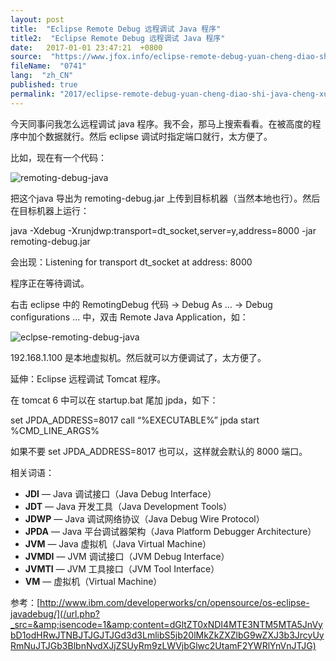 ```yaml
---
layout: post
title:  "Eclipse Remote Debug 远程调试 Java 程序"
title2:  "Eclipse Remote Debug 远程调试 Java 程序"
date:   2017-01-01 23:47:21  +0800
source:  "https://www.jfox.info/eclipse-remote-debug-yuan-cheng-diao-shi-java-cheng-xu.html"
fileName:  "0741"
lang:  "zh_CN"
published: true
permalink: "2017/eclipse-remote-debug-yuan-cheng-diao-shi-java-cheng-xu.html"
---
```


今天同事问我怎么远程调试 java 程序。我不会，那马上搜索看看。在被高度的程序中加个数据就行。然后 eclipse 调试时指定端口就行，太方便了。

比如，现在有一个代码：

![remoting-debug-java](7f5b113.gif)

把这个java 导出为 remoting-debug.jar 上传到目标机器（当然本地也行）。然后在目标机器上运行：

java -Xdebug -Xrunjdwp:transport=dt_socket,server=y,address=8000 -jar remoting-debug.jar

会出现：Listening for transport dt_socket at address: 8000

程序正在等待调试。

右击 eclipse 中的 RemotingDebug 代码 -> Debug As … -> Debug configurations … 中，双击 Remote Java Application，如：

![eclpse-remoting-debug-java](000afbb.jpg)

192.168.1.100 是本地虚拟机。然后就可以方便调试了，太方便了。

延伸：Eclipse 远程调试 Tomcat 程序。

在 tomcat 6 中可以在 startup.bat 尾加 jpda，如下：

set JPDA_ADDRESS=8017
call “%EXECUTABLE%” jpda start %CMD_LINE_ARGS%

如果不要 set JPDA_ADDRESS=8017 也可以，这样就会默认的 8000 端口。

相关词语：

- **JDI** — Java 调试接口（Java Debug Interface）
- **JDT** — Java 开发工具（Java Development Tools）
- **JDWP** — Java 调试网络协议（Java Debug Wire Protocol）
- **JPDA** — Java 平台调试器架构（Java Platform Debugger Architecture）
- **JVM** — Java 虚拟机（Java Virtual Machine）
- **JVMDI** — JVM 调试接口（JVM Debug Interface）
- **JVMTI** — JVM 工具接口（JVM Tool Interface）
- **VM** — 虚拟机（Virtual Machine）

参考：[http://www.ibm.com/developerworks/cn/opensource/os-eclipse-javadebug/](/url.php?_src=&amp;isencode=1&amp;content=dGltZT0xNDI4MTE3NTM5MTA5JnVybD1odHRwJTNBJTJGJTJGd3d3LmlibS5jb20lMkZkZXZlbG9wZXJ3b3JrcyUyRmNuJTJGb3BlbnNvdXJjZSUyRm9zLWVjbGlwc2UtamF2YWRlYnVnJTJG)
